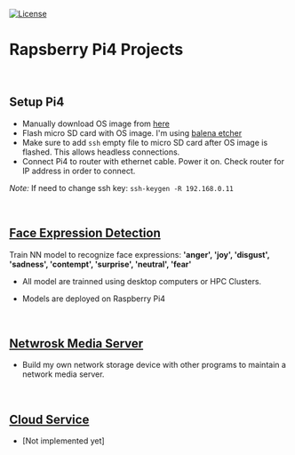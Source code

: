 [![License](https://img.shields.io/badge/License-Apache%202.0-blue.svg)](https://opensource.org/licenses/Apache-2.0)

# Rapsberry Pi4 Projects

<br>

## Setup Pi4

* Manually download OS image from [here](https://www.raspberrypi.org/software/operating-systems/)
* Flash micro SD card with OS image. I'm using [balena etcher](https://www.balena.io/etcher/)
* Make sure to add `ssh` empty file to micro SD card after OS image is flashed. This allows headless connections.
* Connect Pi4 to router with ethernet cable. Power it on. Check router for IP address in order to connect.

*Note:* If need to change ssh key: `ssh-keygen -R 192.168.0.11`

</br>

## [Face Expression Detection](https://github.com/gmihaila/raspberry_projects/tree/master/face_expression)
 Train NN model to recognize face expressions: **'anger', 'joy', 'disgust', 'sadness', 'contempt', 'surprise', 'neutral', 'fear'**
* All model are trainned using desktop computers or HPC Clusters.

* Models are deployed on Raspberry Pi4

</br>

## [Netwrosk Media Server](https://github.com/gmihaila/raspberry_projects/tree/master/nas)
* Build my own network storage device with other programs to maintain a network media server.

</br>

## [Cloud Service](https://github.com/gmihaila/raspberry_projects/blob/master/cloud/README.md)
* [Not implemented yet]


</br>
